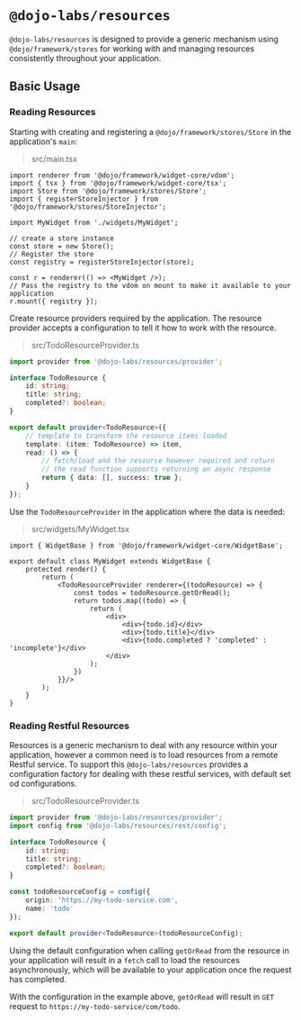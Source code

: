 # `@dojo-labs/resources`

`@dojo-labs/resources` is designed to provide a generic mechanism using `@dojo/framework/stores` for working with and managing resources consistently throughout your application.

## Basic Usage

### Reading Resources

Starting with creating and registering a `@dojo/framework/stores/Store` in the application's `main`:

> src/main.tsx
```tsx
import renderer from '@dojo/framework/widget-core/vdom';
import { tsx } from '@dojo/framework/widget-core/tsx';
import Store from '@dojo/framework/stores/Store';
import { registerStoreInjector } from '@dojo/framework/stores/StoreInjector';

import MyWidget from './widgets/MyWidget';

// create a store instance
const store = new Store();
// Register the store
const registry = registerStoreInjector(store);

const r = renderer(() => <MyWidget />);
// Pass the registry to the vdom on mount to make it available to your application
r.mount({ registry });
```

Create resource providers required by the application. The resource provider accepts a configuration to tell it how to work with the resource.

> src/TodoResourceProvider.ts
```ts
import provider from '@dojo-labs/resources/provider';

interface TodoResource {
	id: string;
	title: string;
	completed?: boolean;
}

export default provider<TodoResource>({
	// template to transform the resource items loaded
	template: (item: TodoResource) => item,
	read: () => {
		// fetch/load and the resource however required and return
		// the read function supports returning an async response
		return { data: [], success: true };
	}
});
```

Use the `TodoResourceProvider` in the application where the data is needed:

> src/widgets/MyWidget.tsx
```tsx
import { WidgetBase } from '@dojo/framework/widget-core/WidgetBase';

export default class MyWidget extends WidgetBase {
	protected render() {
		return (
			<TodoResourceProvider renderer={(todoResource) => {
				const todos = todoResource.getOrRead();
				return todos.map((todo) => {
					return (
						<div>
							<div>{todo.id}</div>
							<div>{todo.title}</div>
							<div>{todo.completed ? 'completed' : 'incomplete'}</div>
						</div>
					);
				})
			}}/>
		);
	}
}
```

### Reading Restful Resources

Resources is a generic mechanism to deal with any resource within your application, however a common need is to load resources from a remote Restful service. To support this `@dojo-labs/resources` provides a configuration factory for dealing with these restful services, with default set od configurations.


> src/TodoResourceProvider.ts
```ts
import provider from '@dojo-labs/resources/provider';
import config from '@dojo-labs/resources/rest/config';

interface TodoResource {
	id: string;
	title: string;
	completed?: boolean;
}

const todoResourceConfig = config({
	origin: 'https://my-todo-service.com',
	name: 'todo'
});

export default provider<TodoResource>(todoResourceConfig);
```

Using the default configuration when calling `getOrRead` from the resource in your application will result in a `fetch` call to load the resources asynchronously, which will be available to your application once the request has completed.

With the configuration in the example above, `getOrRead` will result in `GET` request to `https://my-todo-service/com/todo`.

